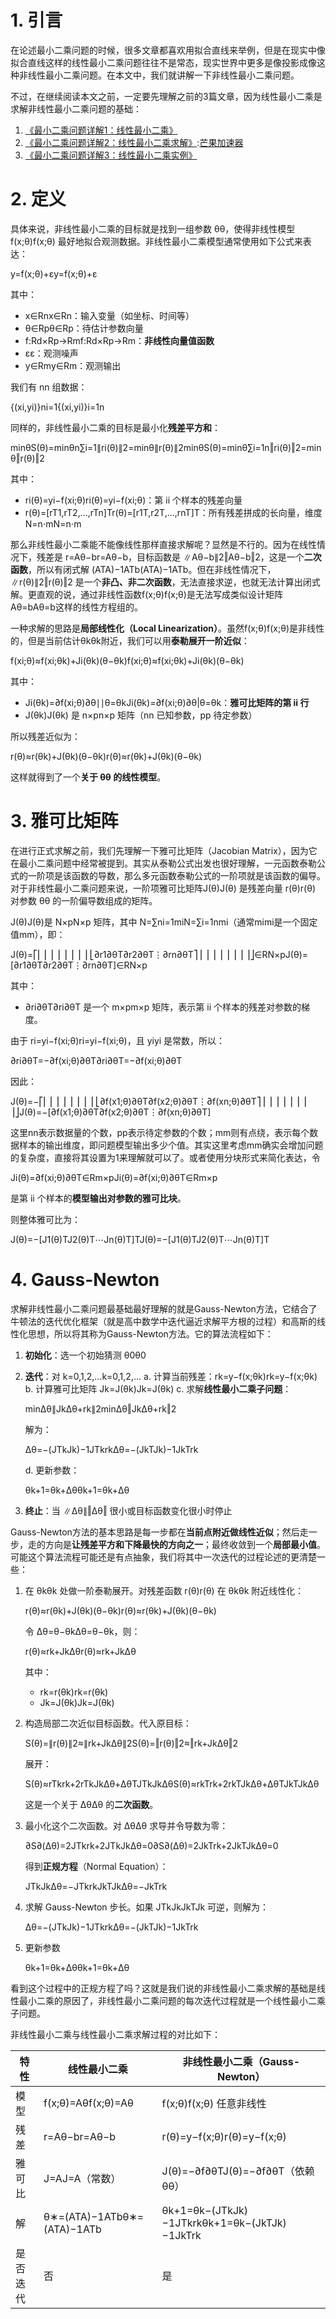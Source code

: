 # 1. 引言

在论述最小二乘问题的时候，很多文章都喜欢用拟合直线来举例，但是在现实中像拟合直线这样的线性最小二乘问题往往不是常态，现实世界中更多是像投影成像这种非线性最小二乘问题。在本文中，我们就讲解一下非线性最小二乘问题。

不过，在继续阅读本文之前，一定要先理解之前的3篇文章，因为线性最小二乘是求解非线性最小二乘问题的基础：

1. [《最小二乘问题详解1：线性最小二乘》](https://github.com)
2. [《最小二乘问题详解2：线性最小二乘求解》](https://github.com):[芒果加速器](https://ridecake.org)
3. [《最小二乘问题详解3：线性最小二乘实例》](https://github.com)

# 2. 定义

具体来说，非线性最小二乘的目标就是找到一组参数 θθ，使得非线性模型 f(x;θ)f(x;θ) 最好地拟合观测数据。非线性最小二乘模型通常使用如下公式来表达：

y=f(x;θ)+εy=f(x;θ)+ε

其中：

* x∈Rnx∈Rn：输入变量（如坐标、时间等）
* θ∈Rpθ∈Rp：待估计参数向量
* f:Rd×Rp→Rmf:Rd×Rp→Rm：**非线性向量值函数**
* εε：观测噪声
* y∈Rmy∈Rm：观测输出

我们有 nn 组数据：

{(xi,yi)}ni=1{(xi,yi)}i=1n

同样的，非线性最小二乘的目标是最小化**残差平方和**：

minθS(θ)=minθn∑i=1∥ri(θ)∥2=minθ∥r(θ)∥2minθS(θ)=minθ∑i=1n‖ri(θ)‖2=minθ‖r(θ)‖2

其中：

* ri(θ)=yi−f(xi;θ)ri(θ)=yi−f(xi;θ)：第 ii 个样本的残差向量
* r(θ)=[rT1,rT2,…,rTn]Tr(θ)=[r1T,r2T,…,rnT]T：所有残差拼成的长向量，维度 N=n⋅mN=n⋅m

那么非线性最小二乘能不能像线性那样直接求解呢？显然是不行的。因为在线性情况下，残差是 r=Aθ−br=Aθ−b，目标函数是 ∥Aθ−b∥2‖Aθ−b‖2，这是一个**二次函数**，所以有闭式解 (ATA)−1ATb(ATA)−1ATb。但在非线性情况下，∥r(θ)∥2‖r(θ)‖2 是一个**非凸、非二次函数**，无法直接求逆，也就无法计算出闭式解。更直观的说，通过非线性函数f(x;θ)f(x;θ)是无法写成类似设计矩阵Aθ=bAθ=b这样的线性方程组的。

一种求解的思路是**局部线性化（Local Linearization）**。虽然f(x;θ)f(x;θ)是非线性的，但是当前估计θkθk附近，我们可以用**泰勒展开一阶近似**：

f(xi;θ)≈f(xi;θk)+Ji(θk)(θ−θk)f(xi;θ)≈f(xi;θk)+Ji(θk)(θ−θk)

其中：

* Ji(θk)=∂f(xi;θ)∂θ∣∣θ=θkJi(θk)=∂f(xi;θ)∂θ|θ=θk：**雅可比矩阵的第 ii 行**
* J(θk)J(θk) 是 n×pn×p 矩阵（nn 已知参数，pp 待定参数）

所以残差近似为：

r(θ)≈r(θk)+J(θk)(θ−θk)r(θ)≈r(θk)+J(θk)(θ−θk)

这样就得到了一个**关于 θθ 的线性模型**。

# 3. 雅可比矩阵

在进行正式求解之前，我们先理解一下雅可比矩阵（Jacobian Matrix），因为它在最小二乘问题中经常被提到。其实从泰勒公式出发也很好理解，一元函数泰勒公式的一阶项是该函数的导数，那么多元函数泰勒公式的一阶项就是该函数的偏导。对于非线性最小二乘问题来说，一阶项雅可比矩阵J(θ)J(θ) 是残差向量 r(θ)r(θ) 对参数 θθ 的一阶偏导数组成的矩阵。

J(θ)J(θ)是 N×pN×p 矩阵，其中 N=∑ni=1miN=∑i=1nmi（通常mimi是一个固定值mm），即：

J(θ)=⎡⎢
⎢
⎢
⎢
⎢
⎢
⎢
⎢⎣∂r1∂θT∂r2∂θT⋮∂rn∂θT⎤⎥
⎥
⎥
⎥
⎥
⎥
⎥
⎥⎦∈RN×pJ(θ)=[∂r1∂θT∂r2∂θT⋮∂rn∂θT]∈RN×p

其中：

* ∂ri∂θT∂ri∂θT 是一个 m×pm×p 矩阵，表示第 ii 个样本的残差对参数的梯度。

由于 ri=yi−f(xi;θ)ri=yi−f(xi;θ)，且 yiyi 是常数，所以：

∂ri∂θT=−∂f(xi;θ)∂θT∂ri∂θT=−∂f(xi;θ)∂θT

因此：

J(θ)=−⎡⎢
⎢
⎢
⎢
⎢
⎢
⎢
⎢⎣∂f(x1;θ)∂θT∂f(x2;θ)∂θT⋮∂f(xn;θ)∂θT⎤⎥
⎥
⎥
⎥
⎥
⎥
⎥
⎥⎦J(θ)=−[∂f(x1;θ)∂θT∂f(x2;θ)∂θT⋮∂f(xn;θ)∂θT]

这里nn表示数据量的个数，pp表示待定参数的个数；mm则有点绕，表示每个数据样本的输出维度，即问题模型输出多少个值。其实这里考虑mm确实会增加问题的复杂度，直接将其设置为1来理解就可以了。或者使用分块形式来简化表达，令

Ji(θ)=∂f(xi;θ)∂θT∈Rm×pJi(θ)=∂f(xi;θ)∂θT∈Rm×p

是第 ii 个样本的**模型输出对参数的雅可比块**。

则整体雅可比为：

J(θ)=−[J1(θ)TJ2(θ)T⋯Jn(θ)T]TJ(θ)=−[J1(θ)TJ2(θ)T⋯Jn(θ)T]T

# 4. Gauss-Newton

求解非线性最小二乘问题最基础最好理解的就是Gauss-Newton方法，它结合了牛顿法的迭代优化框架（就是高中数学中迭代逼近求解平方根的过程）和高斯的线性化思想，所以将其称为Gauss-Newton方法。它的算法流程如下：

1. **初始化**：选一个初始猜测 θ0θ0
2. **迭代**：对 k=0,1,2,…k=0,1,2,…
   a. 计算当前残差：rk=y−f(x;θk)rk=y−f(x;θk)
   b. 计算雅可比矩阵 Jk=J(θk)Jk=J(θk)
   c. 求解**线性最小二乘子问题**：

   minΔθ∥JkΔθ+rk∥2minΔθ‖JkΔθ+rk‖2

   解为：

   Δθ=−(JTkJk)−1JTkrkΔθ=−(JkTJk)−1JkTrk

   d. 更新参数：

   θk+1=θk+Δθθk+1=θk+Δθ
3. **终止**：当 ∥Δθ∥‖Δθ‖ 很小或目标函数变化很小时停止

Gauss-Newton方法的基本思路是每一步都在**当前点附近做线性近似**；然后走一步，走的方向是**让残差平方和下降最快的方向之一**；最终收敛到一个**局部最小值**。可能这个算法流程可能还是有点抽象，我们将其中一次迭代的过程论述的更清楚一些：

1. 在 θkθk 处做一阶泰勒展开。对残差函数 r(θ)r(θ) 在 θkθk 附近线性化：

   r(θ)≈r(θk)+J(θk)(θ−θk)r(θ)≈r(θk)+J(θk)(θ−θk)

   令 Δθ=θ−θkΔθ=θ−θk，则：

   r(θ)≈rk+JkΔθr(θ)≈rk+JkΔθ

   其中：

   * rk=r(θk)rk=r(θk)
   * Jk=J(θk)Jk=J(θk)
2. 构造局部二次近似目标函数。代入原目标：

   S(θ)=∥r(θ)∥2≈∥rk+JkΔθ∥2S(θ)=‖r(θ)‖2≈‖rk+JkΔθ‖2

   展开：

   S(θ)≈rTkrk+2rTkJkΔθ+ΔθTJTkJkΔθS(θ)≈rkTrk+2rkTJkΔθ+ΔθTJkTJkΔθ

   这是一个关于 ΔθΔθ 的**二次函数**。
3. 最小化这个二次函数。对 ΔθΔθ 求导并令导数为零：

   ∂S∂(Δθ)=2JTkrk+2JTkJkΔθ=0∂S∂(Δθ)=2JkTrk+2JkTJkΔθ=0

   得到**正规方程**（Normal Equation）：

   JTkJkΔθ=−JTkrkJkTJkΔθ=−JkTrk
4. 求解 Gauss-Newton 步长。如果 JTkJkJkTJk 可逆，则解为：

   Δθ=−(JTkJk)−1JTkrkΔθ=−(JkTJk)−1JkTrk
5. 更新参数

   θk+1=θk+Δθθk+1=θk+Δθ

看到这个过程中的正规方程了吗？这就是我们说的非线性最小二乘求解的基础是线性最小二乘的原因了，非线性最小二乘问题的每次迭代过程就是一个线性最小二乘子问题。

非线性最小二乘与线性最小二乘求解过程的对比如下：

| 特性 | 线性最小二乘 | 非线性最小二乘（Gauss-Newton） |
| --- | --- | --- |
| 模型 | f(x;θ)=Aθf(x;θ)=Aθ | f(x;θ)f(x;θ) 任意非线性 |
| 残差 | r=Aθ−br=Aθ−b | r(θ)=y−f(x;θ)r(θ)=y−f(x;θ) |
| 雅可比 | J=AJ=A（常数） | J(θ)=−∂f∂θTJ(θ)=−∂f∂θT（依赖 θθ） |
| 解 | θ∗=(ATA)−1ATbθ∗=(ATA)−1ATb | θk+1=θk−(JTkJk)−1JTkrkθk+1=θk−(JkTJk)−1JkTrk |
| 是否迭代 | 否 | 是 |
